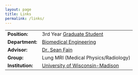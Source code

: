 ```yaml
---
layout: page
title: Links
permalink: /links/
---
```



<table class = "center" id = "bcard">
			<tr><td class = "left"><b>Position:</b></td><td> 3rd Year <a href = "https://www.youtube.com/watch?v=qqrCoyVK80I">Graduate Student</a></td></tr>
			<tr><td class = "left"><b>Department:</b></td><td><a href = "http://www.engr.wisc.edu/bme.html"> Biomedical Engineering</a></td></tr>
			<tr><td class = "left"><b>Advisor:</b></td><td> <a href = "https://www.medphysics.wisc.edu/directory/fain.php">Dr. Sean Fain</a> </td></tr>
			<tr><td class = "left"><b>Group:</b></td><td> Lung MRI (Medical Physics/Radiology)</td></tr>
			<tr><td class = "left"><b>Institution:</b></td><td> <a href = "http://www.wisc.edu/"> University of Wisconsin-Madison</a></td></tr>
</table>
